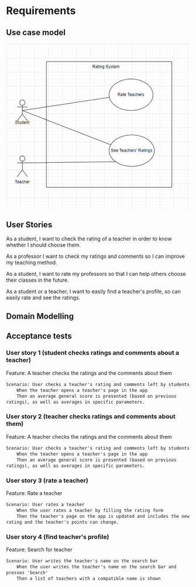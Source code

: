 # Requirements

## Use case model 

![Use case model](../images/UseCaseModel.png)

## User Stories

As a student, I want to check the rating of a teacher in order to know whether I should choose them.

As a professor I want to check my ratings and comments so I can improve my teaching method.

As a student, I want to rate my professors so that I can help others choose their classes in the future.

As a student or a teacher, I want to easily find a teacher's profile, so can easily rate and see the ratings.

## Domain Modelling

## Acceptance tests

### User story 1 (student checks ratings and comments about a teacher)

Feature: A teacher checks the ratings and the comments about them

    Scenario: User checks a teacher's rating and comments left by students
        When the teacher opens a teacher's page in the app
        Then an average general score is presented (based on previous ratings), as well as averages in specific parameters.

### User story 2 (teacher checks ratings and comments about them)

Feature: A teacher checks the ratings and the comments about them

    Scenario: User checks a teacher's rating and comments left by students
        When the teacher opens a teacher's page in the app
        Then an average general score is presented (based on previous ratings), as well as averages in specific parameters.

### User story 3 (rate a teacher)

Feature: Rate a teacher

    Scenario: User rates a teacher
        When the user rates a teacher by filling the rating form
        Then the teacher's page on the app is updated and includes the new rating and the teacher's points can change.


### User story 4 (find teacher's profile)

Feature: Search for teacher

    Scenario: User writes the teacher's name on the search bar
        When the user writes the teacher's name on the search bar and presses 'Search'
        Then a list of teachers with a compatible name is shown
